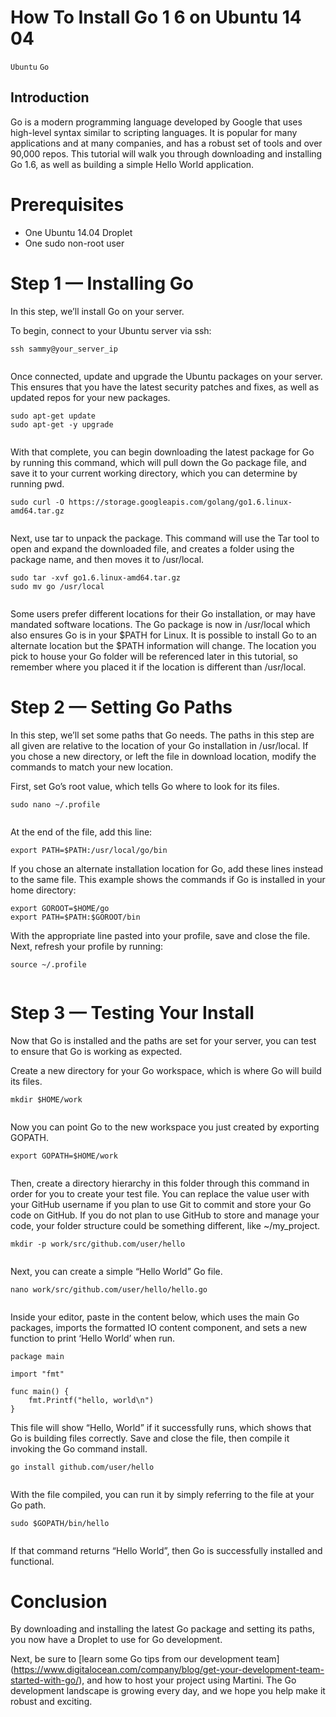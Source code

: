 # How To Install Go 1 6 on Ubuntu 14 04

```Ubuntu``` ```Go```

## Introduction


Go is a modern programming language developed by Google that uses high-level syntax similar to scripting languages. It is popular for many applications and at many companies, and has a robust set of tools and over 90,000 repos. This tutorial will walk you through downloading and installing Go 1.6, as well as building a simple Hello World application.


# Prerequisites


- One Ubuntu 14.04 Droplet
- One sudo non-root user

# Step 1 — Installing Go


In this step, we’ll install Go on your server.


To begin, connect to your Ubuntu server via ssh:


```
ssh sammy@your_server_ip


```


Once connected, update and upgrade the Ubuntu packages on your server. This ensures that you have the latest security patches and fixes, as well as updated repos for your new packages.


```
sudo apt-get update
sudo apt-get -y upgrade


```


With that complete, you can begin downloading the latest package for Go by running this command, which will pull down the Go package file, and save it to your current working directory, which you can determine by running pwd.


```
sudo curl -O https://storage.googleapis.com/golang/go1.6.linux-amd64.tar.gz


```


Next, use tar to unpack the package. This command will use the Tar tool to open and expand the downloaded file, and creates a folder using the package name, and then moves it to /usr/local.


```
sudo tar -xvf go1.6.linux-amd64.tar.gz
sudo mv go /usr/local


```


Some users prefer different locations for their Go installation, or may have mandated software locations. The Go package is now in /usr/local  which also ensures Go is in your $PATH for Linux. It is possible to install Go to an alternate location but the $PATH information will change. The location you pick to house your Go folder will be referenced later in this tutorial, so remember where you placed it if the location is different than /usr/local.


# Step 2 — Setting Go Paths


In this step, we’ll set some paths that Go needs. The paths in this step are all given are relative to the location of your Go installation in /usr/local. If you chose a new directory, or left the file in download location, modify the commands to match your new location.


First, set Go’s root value, which tells Go where to look for its files.


```
sudo nano ~/.profile


```


At the end of the file, add this line:


```
export PATH=$PATH:/usr/local/go/bin

```


If you chose an alternate installation location for Go, add these lines instead to the same file. This example shows the commands if Go is installed in your home directory:


```
export GOROOT=$HOME/go
export PATH=$PATH:$GOROOT/bin

```


With the appropriate line pasted into your profile, save and close the file. Next, refresh your profile by running:


```
source ~/.profile


```


# Step 3 — Testing Your Install


Now that Go is installed and the paths are set for your server, you can test to ensure that Go is working as expected.


Create a new directory for your Go workspace, which is where Go will build its files.


```
mkdir $HOME/work


```


Now you can point Go to the new workspace you just created by exporting GOPATH.


```
export GOPATH=$HOME/work


```


Then, create a directory hierarchy in this folder through this command in order for you to create your test file. You can replace the value user with your GitHub username if you plan to use Git to commit and store your Go code on GitHub. If you do not plan to use GitHub to store and manage your code, your folder structure could be something different, like ~/my_project.


```
mkdir -p work/src/github.com/user/hello


```


Next, you can create a simple “Hello World” Go file.


```
nano work/src/github.com/user/hello/hello.go


```


Inside your editor, paste in the content below, which uses the main Go packages, imports the formatted IO content component, and sets a new function to print ‘Hello World’ when run.


```
package main

import "fmt"

func main() {
    fmt.Printf("hello, world\n")
}

```


This file will show “Hello, World” if it successfully runs, which shows that Go is building files correctly. Save and close the file, then compile it invoking the Go command install.


```
go install github.com/user/hello


```


With the file compiled, you can run it by simply referring to the file at your Go path.


```
sudo $GOPATH/bin/hello


```


If that command returns “Hello World”, then Go is successfully installed and functional.


# Conclusion


By downloading and installing the latest Go package and setting its paths, you now have a Droplet to use for Go development.


Next, be sure to [learn some Go tips from our development team] (https://www.digitalocean.com/company/blog/get-your-development-team-started-with-go/), and how to host your project using Martini. The Go development landscape is growing every day, and we hope you help make it robust and exciting.



